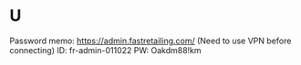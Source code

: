 # U

Password memo:
https://admin.fastretailing.com/
(Need to use VPN before connecting)
ID: fr-admin-011022
PW: Oakdm88!km

